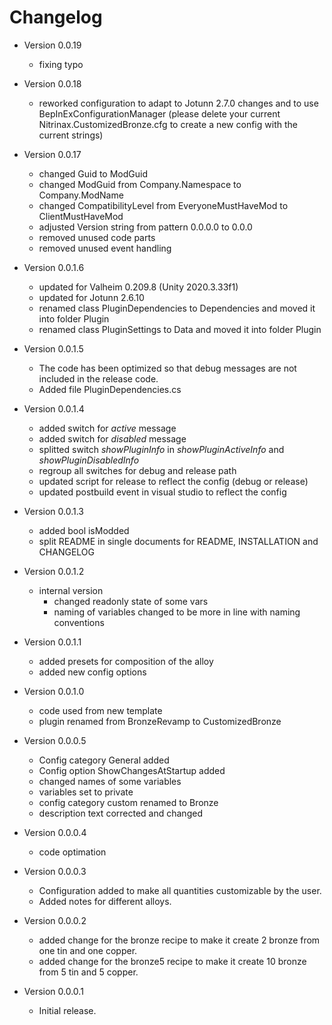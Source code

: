 # Changelog

* Version 0.0.19
    + fixing typo

* Version 0.0.18
    + reworked configuration to adapt to Jotunn 2.7.0 changes and to use BepInExConfigurationManager
    (please delete your current Nitrinax.CustomizedBronze.cfg to create a new config with the current strings)

* Version 0.0.17
    + changed Guid to ModGuid
    + changed ModGuid from Company.Namespace to Company.ModName
    + changed CompatibilityLevel from EveryoneMustHaveMod to ClientMustHaveMod
    + adjusted Version string from pattern 0.0.0.0 to 0.0.0
    + removed unused code parts
    + removed unused event handling

* Version 0.0.1.6
    + updated for Valheim 0.209.8 (Unity 2020.3.33f1)
    + updated for Jotunn 2.6.10
    + renamed class PluginDependencies to Dependencies and moved it into folder Plugin
    + renamed class PluginSettings to Data and moved it into folder Plugin

* Version 0.0.1.5
    + The code has been optimized so that debug messages are not included in the release code.
    + Added file PluginDependencies.cs

* Version 0.0.1.4
    + added switch for *active* message
    + added switch for *disabled* message
    + splitted switch *showPluginInfo* in *showPluginActiveInfo* and *showPluginDisabledInfo*
    + regroup all switches for debug and release path
    + updated script for release to reflect the config (debug or release)
    + updated postbuild event in visual studio to reflect the config

* Version 0.0.1.3
    + added bool isModded
    + split README in single documents for README, INSTALLATION and CHANGELOG

* Version 0.0.1.2
    + internal version
         - changed readonly state of some vars
         - naming of variables changed to be more in line with naming conventions

* Version 0.0.1.1
    + added presets for composition of the alloy
    + added new config options

* Version 0.0.1.0
    + code used from new template
    + plugin renamed from BronzeRevamp to CustomizedBronze

* Version 0.0.0.5
    + Config category General added
    + Config option ShowChangesAtStartup added
    + changed names of some variables
    + variables set to private
    + config category custom renamed to Bronze
    + description text corrected and changed

* Version 0.0.0.4
    + code optimation

* Version 0.0.0.3
    + Configuration added to make all quantities customizable by the user.
    + Added notes for different alloys.

* Version 0.0.0.2
    + added change for the bronze recipe to make it create 2 bronze from one tin and one copper.
    + added change for the bronze5 recipe to make it create 10 bronze from 5 tin and 5 copper.

* Version 0.0.0.1
    + Initial release.
